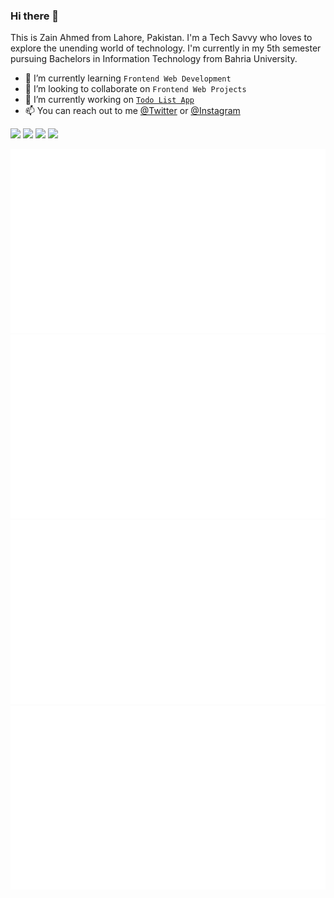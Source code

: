 ### Hi there 👋
This is Zain Ahmed from Lahore, Pakistan. I'm a Tech Savvy who loves to explore the unending world of technology. I'm currently in my 5th semester pursuing Bachelors in Information Technology from Bahria University.

- 🌱 I’m currently learning ```Frontend Web Development```
- 👯 I’m looking to collaborate on ```Frontend Web Projects```
- 🔭 I’m currently working on [```Todo List App```](https://github.com/zainahmed1713/todo-list-app)
- 📫 You can reach out to me [@Twitter](https://www.twitter.com/zainhunmein) or [@Instagram](https://www.instagram.com/zainhunmein)
<!-- - 🤔 I’m looking for help with ... -->
<!-- - 💬 Ask me about ... -->
![](https://raw.githubusercontent.com/zainahmed1713/github-stats/master/generated/overview.svg#gh-dark-mode-only)
![](https://raw.githubusercontent.com/zainahmed1713/github-stats/master/generated/overview.svg#gh-light-mode-only)
![](https://raw.githubusercontent.com/zainahmed1713/github-stats/master/generated/languages.svg#gh-dark-mode-only)
![](https://raw.githubusercontent.com/zainahmed1713/github-stats/master/generated/languages.svg#gh-light-mode-only)

<div align="center">
<a href="https://github.com/zainahmed1713/github-analytics#gh-dark-mode-only">
<img src="https://github.com/zainahmed1713/github-analytics/blob/master/generated/overview.svg#gh-dark-mode-only" />
<img src="https://github.com/zainahmed1713/github-analytics/blob/master/generated/languages.svg#gh-dark-mode-only" />
</a>
<a href="https://github.com/zainahmed1713/github-analytics#gh-light-mode-only">
<img src="https://github.com/zainahmed1713/github-analytics/blob/master/generated/overview.svg#gh-dark-mode-only#gh-light-mode-only" />
<img src="https://github.com/zainahmed1713/github-analytics/blob/master/generated/languages.svg#gh-dark-mode-only#gh-light-mode-only" />
</a>

</div>
